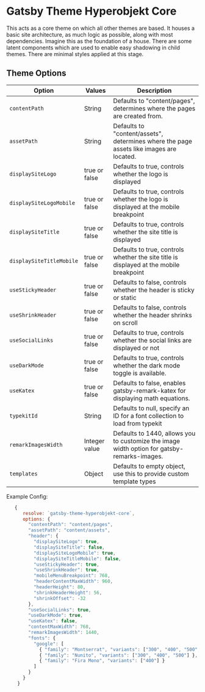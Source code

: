 # Gatsby Theme Hyperobjekt Core

This acts as a core theme on which all other themes are based. It houses a basic site architecture, as much logic as possible, along with most dependencies. Imagine this as the foundation of a house. There are some latent components which are used to enable easy shadowing in child themes. There are minimal styles applied at this stage.

## Theme Options

| Option                   | Values        | Description                                                                                 |
| ------------------------ | ------------- | ------------------------------------------------------------------------------------------- |
| `contentPath`            | String        | Defaults to "content/pages", determines where the pages are created from.                   |
| `assetPath`              | String        | Defaults to "content/assets", determines where the page assets like images are located.     |
| `displaySiteLogo`        | true or false | Defaults to true, controls whether the logo is displayed                                    |
| `displaySiteLogoMobile`  | true or false | Defaults to true, controls whether the logo is displayed at the mobile breakpoint           |
| `displaySiteTitle`       | true or false | Defaults to true, controls whether the site title is displayed                              |
| `displaySiteTitleMobile` | true or false | Defaults to true, controls whether the site title is displayed at the mobile breakpoint     |
| `useStickyHeader`        | true or false | Defaults to false, controls whether the header is sticky or static                          |
| `useShrinkHeader`        | true or false | Defaults to false, controls whether the header shrinks on scroll                            |
| `useSocialLinks`         | true or false | Defaults to true, controls whether the social links are displayed or not                    |
| `useDarkMode`            | true or false | Defaults to true, controls whether the dark mode toggle is available.                       |
| `useKatex`               | true or false | Defaults to false, enables gatsby-remark-katex for displaying math equations.               |
| `typekitId`              | String        | Defaults to null, specify an ID for a font collection to load from typekit                  |
| `remarkImagesWidth`      | Integer value | Defaults to 1440, allows you to customize the image width option for gatsby-remarks-images. |
| `templates`              | Object        | Defaults to empty object, use this to provide custom template types                         |

Example Config:

```js
   {
      resolve: `gatsby-theme-hyperobjekt-core`,
      options: {
        "contentPath": "content/pages",
        "assetPath": "content/assets",
        "header": {
          "displaySiteLogo": true,
          "displaySiteTitle": false,
          "displaySiteLogoMobile": true,
          "displaySiteTitleMobile": false,
          "useStickyHeader": true,
          "useShrinkHeader": true,
          "mobileMenuBreakpoint": 768,
          "headerContentMaxWidth": 960,
          "headerHeight": 80,
          "shrinkHeaderHeight": 56,
          "shrinkOffset": -32
        },
        "useSocialLinks": true,
        "useDarkMode": true,
        "useKatex": false,
        "contentMaxWidth": 768,
        "remarkImagesWidth": 1440,
        "fonts": {
          "google": [
            { "family": "Montserrat", "variants": ["300", "400", "500", "700"] },
            { "family": "Nunito", "variants": ["300", "400", "500"] },
            { "family": "Fira Mono", "variants": ["400"] }
          ]
        }
      }
    }
```
